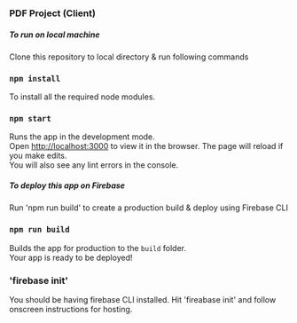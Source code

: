 ### PDF Project (Client)

##### To run on local machine

Clone this repository to local directory & run following commands

### `npm install`

To install all the required node modules.

### `npm start`

Runs the app in the development mode.\
Open [http://localhost:3000](http://localhost:3000) to view it in the browser.
The page will reload if you make edits.\
You will also see any lint errors in the console.

##### To deploy this app on Firebase

Run 'npm run build' to create a production build & deploy using Firebase CLI

### `npm run build`

Builds the app for production to the `build` folder.\
Your app is ready to be deployed!

### 'firebase init'

You should be having firebase CLI installed. Hit 'fireabase init' and follow onscreen instructions for hosting.
